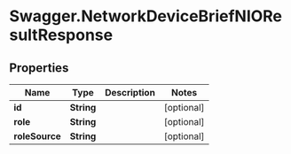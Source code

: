 # Swagger.NetworkDeviceBriefNIOResultResponse

## Properties
Name | Type | Description | Notes
------------ | ------------- | ------------- | -------------
**id** | **String** |  | [optional] 
**role** | **String** |  | [optional] 
**roleSource** | **String** |  | [optional] 


